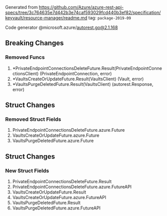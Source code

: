 Generated from https://github.com/Azure/azure-rest-api-specs/tree/3c764635e7d442b3e74caf593029fcd440b3ef82/specification/keyvault/resource-manager/readme.md tag: `package-2019-09`

Code generator @microsoft.azure/autorest.go@2.1.168

## Breaking Changes

### Removed Funcs

1. *PrivateEndpointConnectionsDeleteFuture.Result(PrivateEndpointConnectionsClient) (PrivateEndpointConnection, error)
1. *VaultsCreateOrUpdateFuture.Result(VaultsClient) (Vault, error)
1. *VaultsPurgeDeletedFuture.Result(VaultsClient) (autorest.Response, error)

## Struct Changes

### Removed Struct Fields

1. PrivateEndpointConnectionsDeleteFuture.azure.Future
1. VaultsCreateOrUpdateFuture.azure.Future
1. VaultsPurgeDeletedFuture.azure.Future

## Struct Changes

### New Struct Fields

1. PrivateEndpointConnectionsDeleteFuture.Result
1. PrivateEndpointConnectionsDeleteFuture.azure.FutureAPI
1. VaultsCreateOrUpdateFuture.Result
1. VaultsCreateOrUpdateFuture.azure.FutureAPI
1. VaultsPurgeDeletedFuture.Result
1. VaultsPurgeDeletedFuture.azure.FutureAPI
